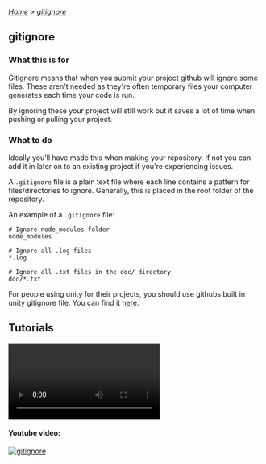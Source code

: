*[Home](https://github.com/BHASVIC-CompSci/.github/blob/main/profile/README.md) > [gitignore](./gitignore.md)*

## gitignore

### What this is for

Gitignore means that when you submit your project github will ignore some files. These aren't needed as they're often temporary files your computer generates each time your code is run. 

By ignoring these your project will still work but it saves a lot of time when pushing or pulling your project.

### What to do
Ideally you'll have made this when making your repository. If not you can add it in later on to an existing project if you're experiencing issues.

A `.gitignore` file is a plain text file where each line contains a pattern for files/directories to ignore. Generally, this is placed in the root folder of the repository.

An example of a `.gitignore` file:

```
# Ignore node_modules folder
node_modules

# Ignore all .log files
*.log

# Ignore all .txt files in the doc/ directory
doc/*.txt
```

For people using unity for their projects, you should use githubs built in unity gitignore file. You can find it [here](https://github.com/github/gitignore/blob/main/Unity.gitignore).

## Tutorials

![gitignore](../Media/Gitignore.mp4)


#### Youtube video:
[![gitignore](https://img.youtube.com/vi/0WfDe51pUU0/0.jpg)](https://www.youtube.com/watch?v=0WfDe51pUU0)